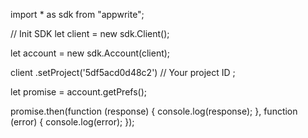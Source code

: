 import * as sdk from "appwrite";

// Init SDK
let client = new sdk.Client();

let account = new sdk.Account(client);

client
    .setProject('5df5acd0d48c2') // Your project ID
;

let promise = account.getPrefs();

promise.then(function (response) {
    console.log(response);
}, function (error) {
    console.log(error);
});